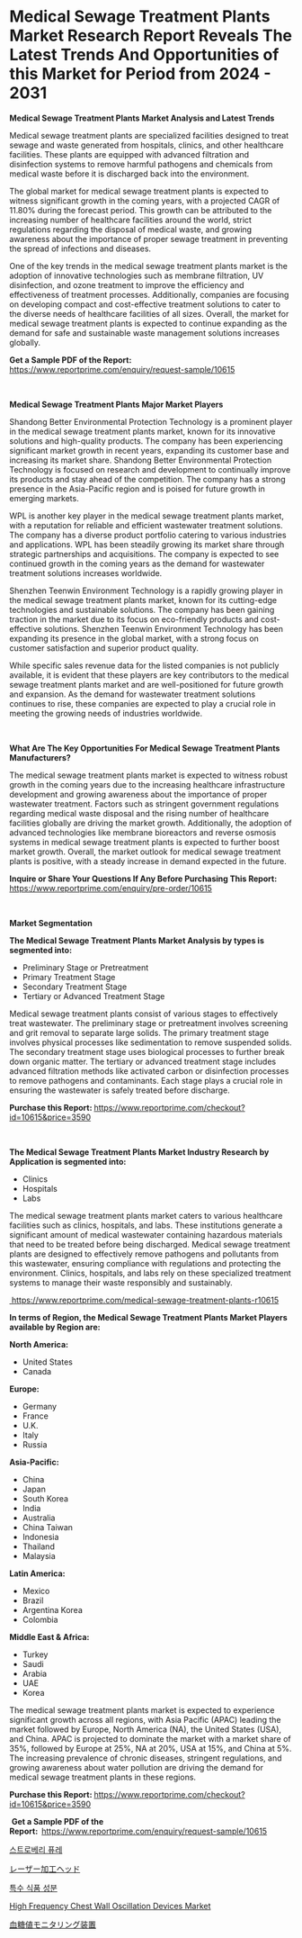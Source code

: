 <p><h1>Medical Sewage Treatment Plants Market Research Report Reveals The Latest Trends And Opportunities of this Market for Period from 2024 - 2031</h1></p><p><strong>Medical Sewage Treatment Plants Market Analysis and Latest Trends</strong></p>
<p><p>Medical sewage treatment plants are specialized facilities designed to treat sewage and waste generated from hospitals, clinics, and other healthcare facilities. These plants are equipped with advanced filtration and disinfection systems to remove harmful pathogens and chemicals from medical waste before it is discharged back into the environment.</p><p>The global market for medical sewage treatment plants is expected to witness significant growth in the coming years, with a projected CAGR of 11.80% during the forecast period. This growth can be attributed to the increasing number of healthcare facilities around the world, strict regulations regarding the disposal of medical waste, and growing awareness about the importance of proper sewage treatment in preventing the spread of infections and diseases.</p><p>One of the key trends in the medical sewage treatment plants market is the adoption of innovative technologies such as membrane filtration, UV disinfection, and ozone treatment to improve the efficiency and effectiveness of treatment processes. Additionally, companies are focusing on developing compact and cost-effective treatment solutions to cater to the diverse needs of healthcare facilities of all sizes. Overall, the market for medical sewage treatment plants is expected to continue expanding as the demand for safe and sustainable waste management solutions increases globally.</p></p>
<p><strong>Get a Sample PDF of the Report:&nbsp;</strong> <a href="https://www.reportprime.com/enquiry/request-sample/10615">https://www.reportprime.com/enquiry/request-sample/10615</a></p>
<p>&nbsp;</p>
<p><strong>Medical Sewage Treatment Plants Major Market Players</strong></p>
<p><p>Shandong Better Environmental Protection Technology is a prominent player in the medical sewage treatment plants market, known for its innovative solutions and high-quality products. The company has been experiencing significant market growth in recent years, expanding its customer base and increasing its market share. Shandong Better Environmental Protection Technology is focused on research and development to continually improve its products and stay ahead of the competition. The company has a strong presence in the Asia-Pacific region and is poised for future growth in emerging markets.</p><p>WPL is another key player in the medical sewage treatment plants market, with a reputation for reliable and efficient wastewater treatment solutions. The company has a diverse product portfolio catering to various industries and applications. WPL has been steadily growing its market share through strategic partnerships and acquisitions. The company is expected to see continued growth in the coming years as the demand for wastewater treatment solutions increases worldwide.</p><p>Shenzhen Teenwin Environment Technology is a rapidly growing player in the medical sewage treatment plants market, known for its cutting-edge technologies and sustainable solutions. The company has been gaining traction in the market due to its focus on eco-friendly products and cost-effective solutions. Shenzhen Teenwin Environment Technology has been expanding its presence in the global market, with a strong focus on customer satisfaction and superior product quality.</p><p>While specific sales revenue data for the listed companies is not publicly available, it is evident that these players are key contributors to the medical sewage treatment plants market and are well-positioned for future growth and expansion. As the demand for wastewater treatment solutions continues to rise, these companies are expected to play a crucial role in meeting the growing needs of industries worldwide.</p></p>
<p>&nbsp;</p>
<p><strong>What Are The Key Opportunities For Medical Sewage Treatment Plants Manufacturers?</strong></p>
<p><p>The medical sewage treatment plants market is expected to witness robust growth in the coming years due to the increasing healthcare infrastructure development and growing awareness about the importance of proper wastewater treatment. Factors such as stringent government regulations regarding medical waste disposal and the rising number of healthcare facilities globally are driving the market growth. Additionally, the adoption of advanced technologies like membrane bioreactors and reverse osmosis systems in medical sewage treatment plants is expected to further boost market growth. Overall, the market outlook for medical sewage treatment plants is positive, with a steady increase in demand expected in the future.</p></p>
<p><strong>Inquire or Share Your Questions If Any Before Purchasing This Report:</strong> <a href="https://www.reportprime.com/enquiry/pre-order/10615">https://www.reportprime.com/enquiry/pre-order/10615</a></p>
<p>&nbsp;</p>
<p><strong>Market Segmentation</strong></p>
<p><strong>The Medical Sewage Treatment Plants Market Analysis by types is segmented into:</strong></p>
<p><ul><li>Preliminary Stage or Pretreatment</li><li>Primary Treatment Stage</li><li>Secondary Treatment Stage</li><li>Tertiary or Advanced Treatment Stage</li></ul></p>
<p><p>Medical sewage treatment plants consist of various stages to effectively treat wastewater. The preliminary stage or pretreatment involves screening and grit removal to separate large solids. The primary treatment stage involves physical processes like sedimentation to remove suspended solids. The secondary treatment stage uses biological processes to further break down organic matter. The tertiary or advanced treatment stage includes advanced filtration methods like activated carbon or disinfection processes to remove pathogens and contaminants. Each stage plays a crucial role in ensuring the wastewater is safely treated before discharge.</p></p>
<p><strong>Purchase this Report:&nbsp;</strong><a href="https://www.reportprime.com/checkout?id=10615&price=3590">https://www.reportprime.com/checkout?id=10615&price=3590</a></p>
<p>&nbsp;</p>
<p><strong>The Medical Sewage Treatment Plants Market Industry Research by Application is segmented into:</strong></p>
<p><ul><li>Clinics</li><li>Hospitals</li><li>Labs</li></ul></p>
<p><p>The medical sewage treatment plants market caters to various healthcare facilities such as clinics, hospitals, and labs. These institutions generate a significant amount of medical wastewater containing hazardous materials that need to be treated before being discharged. Medical sewage treatment plants are designed to effectively remove pathogens and pollutants from this wastewater, ensuring compliance with regulations and protecting the environment. Clinics, hospitals, and labs rely on these specialized treatment systems to manage their waste responsibly and sustainably.</p></p>
<p><a href="https://www.reportprime.com/medical-sewage-treatment-plants-r10615">&nbsp;https://www.reportprime.com/medical-sewage-treatment-plants-r10615</a></p>
<p><strong>In terms of Region, the Medical Sewage Treatment Plants Market Players available by Region are:</strong></p>
<p>
    <p> <strong> North America: </strong>
        <ul>
            <li>United States</li>
            <li>Canada</li>
        </ul>
        </p> 
    <p> <strong> Europe: </strong>
        <ul>
            <li>Germany</li>
            <li>France</li>
            <li>U.K.</li>
            <li>Italy</li>
            <li>Russia</li>
        </ul>
        </p> 
    <p> <strong> Asia-Pacific: </strong>
        <ul>
            <li>China</li>
            <li>Japan</li>
            <li>South Korea</li>
            <li>India</li>
            <li>Australia</li>
            <li>China Taiwan</li>
            <li>Indonesia</li>
            <li>Thailand</li>
            <li>Malaysia</li>
        </ul>
        </p> 
    <p> <strong> Latin America: </strong>
        <ul>
            <li>Mexico</li>
            <li>Brazil</li>
            <li>Argentina Korea</li>
            <li>Colombia</li>
        </ul>
        </p> 
    <p> <strong> Middle East & Africa: </strong>
        <ul>
            <li>Turkey</li>
            <li>Saudi</li>
            <li>Arabia</li>
            <li>UAE</li>
            <li>Korea</li>
        </ul>
    </p>
    </p>
<p><p>The medical sewage treatment plants market is expected to experience significant growth across all regions, with Asia Pacific (APAC) leading the market followed by Europe, North America (NA), the United States (USA), and China. APAC is projected to dominate the market with a market share of 35%, followed by Europe at 25%, NA at 20%, USA at 15%, and China at 5%. The increasing prevalence of chronic diseases, stringent regulations, and growing awareness about water pollution are driving the demand for medical sewage treatment plants in these regions.</p></p>
<p><strong>Purchase this Report: </strong><a href="https://www.reportprime.com/checkout?id=10615&price=3590">https://www.reportprime.com/checkout?id=10615&price=3590</a></p>
<p>&nbsp;<strong>Get a Sample PDF of the Report:&nbsp;&nbsp;</strong><a href="https://www.reportprime.com/enquiry/request-sample/10615">https://www.reportprime.com/enquiry/request-sample/10615</a></p>
<p><strong></strong></p>
<p><p><a href="https://github.com/vs10l4sfg5c/Market-Research-Report-List-1/blob/main/356319935939.md">스트로베리 퓨레</a></p><p><a href="https://medium.com/@davidowell8/%E3%83%AC%E3%83%BC%E3%82%B6%E3%83%BC%E5%8A%A0%E5%B7%A5%E3%83%98%E3%83%83%E3%83%89%E5%B8%82%E5%A0%B4-%E5%B8%82%E5%A0%B4%E3%82%B7%E3%82%A7%E3%82%A2-%E5%B8%82%E5%A0%B4%E5%8B%95%E5%90%91-%E5%B0%86%E6%9D%A5%E3%81%AE%E6%88%90%E9%95%B7%E3%82%92%E6%8E%A2%E3%82%8B-5212b14c09d5">レーザー加工ヘッド</a></p><p><a href="https://github.com/crfsywufhm81415/Market-Research-Report-List-1/blob/main/538036435936.md">특수 식품 성분</a></p><p><a href="https://github.com/Alonsoolds3wq1d81czn8rbol/Market-Research-Report-List-2/blob/main/high-frequency-chest-wall-oscillation-devices-market.md">High Frequency Chest Wall Oscillation Devices Market</a></p><p><a href="https://medium.com/@mad.jake/%E8%A1%80%E7%B3%96%E3%83%A2%E3%83%8B%E3%82%BF%E3%83%AA%E3%83%B3%E3%82%B0%E6%A9%9F%E5%99%A8%E5%B8%82%E5%A0%B4-%E7%AB%B6%E4%BA%89%E5%88%86%E6%9E%90-%E5%B8%82%E5%A0%B4%E5%8B%95%E5%90%91-2031%E5%B9%B4%E3%81%BE%E3%81%A7%E3%81%AE%E4%BA%88%E6%B8%AC-2089695bac23">血糖値モニタリング装置</a></p></p>